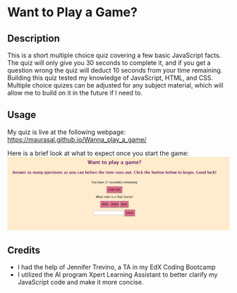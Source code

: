 # Want to Play a Game?

## Description

This is a short multiple choice quiz covering a few basic JavaScript facts. The quiz will only give you 30 seconds to complete it, and if you get a question wrong the quiz will deduct 10 seconds from your time remaining. Building this quiz tested my knowledge of JavaScript, HTML, and CSS. Multiple choice quizes can be adjusted for any subject material, which will allow me to build on it in the future if I need to.

## Usage

My quiz is live at the following webpage:
https://maurasal.github.io/Wanna_play_a_game/

Here is a brief look at what to expect once you start the game:
![Screenshot of the online quiz](<Screenshot 2023-10-16 202649.png>)

## Credits

- I had the help of Jennifer Trevino, a TA in my EdX Coding Bootcamp
- I utilized the AI program Xpert Learning Assistant to better clarify my JavaScript code and make it more concise.
